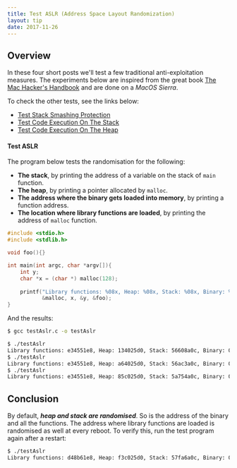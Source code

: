 ```yaml
---
title: Test ASLR (Address Space Layout Randomization)
layout: tip
date: 2017-11-26
---
```


## Overview

In these four short posts we'll test a few traditional anti-exploitation measures. The experiments below are inspired from the great book [The Mac Hacker's Handbook](https://www.amazon.co.uk/Mac-Hackers-Handbook-Charlie-Miller/dp/0470395362) and are done on a _MacOS Sierra_.

To check the other tests, see the links below:
* [Test Stack Smashing Protection](http://craftware.xyz/tips/Stack-police.html)
* [Test Code Execution On The Stack](http://craftware.xyz/tips/Stack-exec.html)
* [Test Code Execution On The Heap](http://craftware.xyz/tips/Heap-exec.html)

#### Test ASLR

The program below tests the randomisation for the following:
* **The stack**, by printing the address of a variable on the stack of ```main``` function.
* **The heap**, by printing a pointer allocated by ```malloc```.
* **The address where the binary gets loaded into memory**, by printing a function address.
* **The location where library functions are loaded**, by printing the address of ```malloc``` function.

```c
#include <stdio.h>
#include <stdlib.h>

void foo(){}

int main(int argc, char *argv[]){
    int y;
    char *x = (char *) malloc(128);
    
    printf("Library functions: %08x, Heap: %08x, Stack: %08x, Binary: %08x\n",
           &malloc, x, &y, &foo);
}
```

And the results:

```bash
$ gcc testAslr.c -o testAslr

$ ./testAslr
Library functions: e34551e8, Heap: 134025d0, Stack: 56608a0c, Binary: 095f7ed0
$ ./testAslr
Library functions: e34551e8, Heap: a64025d0, Stack: 56ac3a0c, Binary: 0913ced0
$ ./testAslr
Library functions: e34551e8, Heap: 85c025d0, Stack: 5a754a0c, Binary: 054abed0
```

## Conclusion

By default, **_heap and stack are randomised_**. So is the address of the binary and all the functions. The address where library functions are loaded is randomised as well at every reboot. To verify this, run the test program again after a restart:

```bash
$ ./testAslr
Library functions: d48b61e8, Heap: f3c025d0, Stack: 57fa6a0c, Binary: 07c59ed0
```

